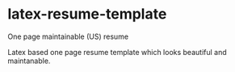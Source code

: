 latex-resume-template
=====================

One page maintainable (US) resume

Latex based one page resume template which looks beautiful and maintanable.
